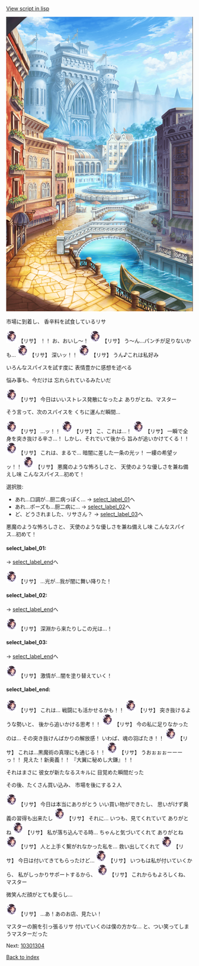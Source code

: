 [View script in lisp](../scripts/10301303.txt)

![006_town.png](../images/backgrounds/006_town.png)

市場に到着し、
香辛料を試食しているリサ

<img src="../images/units/103013.png" alt="103013.png" height="34"/>
【リサ】
！！
お、おいし～！

<img src="../images/units/103013.png" alt="103013.png" height="34"/>
【リサ】
う～ん…パンチが足りないかも…

<img src="../images/units/103013.png" alt="103013.png" height="34"/>
【リサ】
深いッ！！

<img src="../images/units/103013.png" alt="103013.png" height="34"/>
【リサ】
うん♪これは私好み

いろんなスパイスを試す度に
表情豊かに感想を述べる

悩み事も、今だけは
忘れられているみたいだ

<img src="../images/units/103013.png" alt="103013.png" height="34"/>
【リサ】
今日はいいストレス発散になったよ
ありがとね、マスター

そう言って、次のスパイスを
くちに運んだ瞬間…

<img src="../images/units/103013.png" alt="103013.png" height="34"/>
【リサ】
…ッ！！

<img src="../images/units/103013.png" alt="103013.png" height="34"/>
【リサ】
こ、これは…！

<img src="../images/units/103013.png" alt="103013.png" height="34"/>
【リサ】
一瞬で全身を突き抜ける辛さ…！
しかし、それでいて後から
旨みが追いかけてくる！！

<img src="../images/units/103013.png" alt="103013.png" height="34"/>
【リサ】
これは、まるで…
暗闇に差した一条の光ッ！
一縷の希望ッッ！！

<img src="../images/units/103013.png" alt="103013.png" height="34"/>
【リサ】
悪魔のような怖ろしさと、
天使のような優しさを兼ね備えし味
こんなスパイス…初めて！

選択肢:
- あれ…口調が…厨二病っぽく… → [select_label_01](#select_label_01)へ
- あれ…ポーズも…厨二病に… → [select_label_02](#select_label_02)へ
- ど、どうされました、リサさん？ → [select_label_03](#select_label_03)へ

悪魔のような怖ろしさと、
天使のような優しさを兼ね備えし味
こんなスパイス…初めて！

#### select_label_01:
 → [select_label_end](#select_label_end)へ

<img src="../images/units/103013.png" alt="103013.png" height="34"/>
【リサ】
…光が…我が闇に舞い降りた！

#### select_label_02:
 → [select_label_end](#select_label_end)へ

<img src="../images/units/103013.png" alt="103013.png" height="34"/>
【リサ】
深淵から来たりしこの光は…！

#### select_label_03:
 → [select_label_end](#select_label_end)へ

<img src="../images/units/103013.png" alt="103013.png" height="34"/>
【リサ】
激情が…闇を塗り替えていく！

#### select_label_end:

<img src="../images/units/103013.png" alt="103013.png" height="34"/>
【リサ】
これは…
戦闘にも活かせるかも！！

<img src="../images/units/103013.png" alt="103013.png" height="34"/>
【リサ】
突き抜けるような勢いと、
後から追いかける思考！！

<img src="../images/units/103013.png" alt="103013.png" height="34"/>
【リサ】
今の私に足りなかったのは…
その突き抜けんばかりの解放感！
いわば、魂の羽ばたき！！

<img src="../images/units/103013.png" alt="103013.png" height="34"/>
【リサ】
これは…黒魔術の真理にも通じる！！

<img src="../images/units/103013.png" alt="103013.png" height="34"/>
【リサ】
うおぉぉぉーーーっ！！
見えた！新奥義！！
『大翼に秘めし大鎌』！！

それはまさに
彼女が新たなるスキルに
目覚めた瞬間だった

その後、たくさん買い込み、
市場を後にする２人

<img src="../images/units/103013.png" alt="103013.png" height="34"/>
【リサ】
今日は本当にありがとう
いい買い物ができたし、
思いがけず奥義の習得も出来たし

<img src="../images/units/103013.png" alt="103013.png" height="34"/>
【リサ】
それに…
いつも、見てくれていて
ありがとね

<img src="../images/units/103013.png" alt="103013.png" height="34"/>
【リサ】
私が落ち込んでる時…
ちゃんと気づいてくれて
ありがとね

<img src="../images/units/103013.png" alt="103013.png" height="34"/>
【リサ】
人と上手く繋がれなかった私を…
救い出してくれて

<img src="../images/units/103013.png" alt="103013.png" height="34"/>
【リサ】
今日は付いてきてもらったけど…

<img src="../images/units/103013.png" alt="103013.png" height="34"/>
【リサ】
いつもは私が付いていくから、
私がしっかりサポートするから、

<img src="../images/units/103013.png" alt="103013.png" height="34"/>
【リサ】
これからもよろしくね、マスター

微笑んだ顔がとても愛らし…

<img src="../images/units/103013.png" alt="103013.png" height="34"/>
【リサ】
…あ！あのお店、見たい！

マスターの腕を引っ張るリサ
付いていくのは僕の方かな…
と、つい笑ってしまうマスターだった


Next: [10301304](10301304.md)

[Back to index](index.md)
